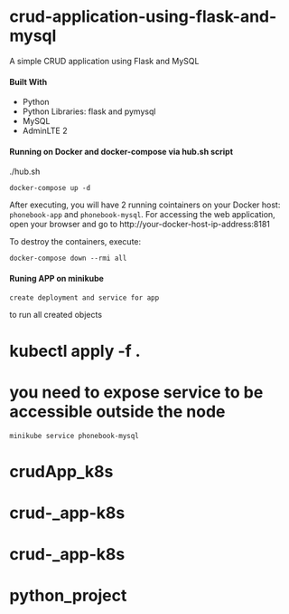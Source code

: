 # crud-application-using-flask-and-mysql
A simple CRUD application using Flask and MySQL

#### Built With

* Python
* Python Libraries: flask and pymysql
* MySQL
* AdminLTE 2

#### Running on Docker and docker-compose via hub.sh script

./hub.sh

```
docker-compose up -d
```

After executing, you will have 2 running cointainers on your Docker host: `phonebook-app` and `phonebook-mysql`. For accessing the web application, open your browser and go to http://your-docker-host-ip-address:8181

To destroy the containers, execute:

```
docker-compose down --rmi all
```
#### Runing APP on minikube

```
create deployment and service for app
```
to run all created objects
# kubectl apply -f .

# you need to expose service to be accessible outside the node

```
minikube service phonebook-mysql

```
# crudApp_k8s
# crud-_app-k8s
# crud-_app-k8s
# python_project
